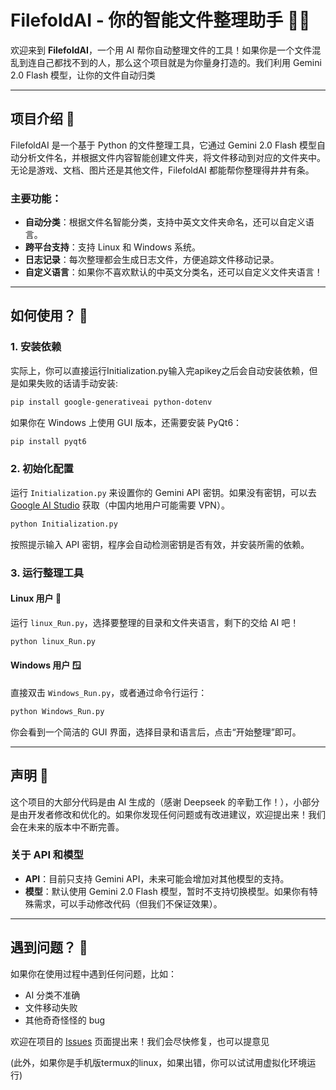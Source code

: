 # FilefoldAI - 你的智能文件整理助手 📂✨

欢迎来到 **FilefoldAI**，一个用 AI 帮你自动整理文件的工具！如果你是一个文件混乱到连自己都找不到的人，那么这个项目就是为你量身打造的。我们利用 Gemini 2.0 Flash 模型，让你的文件自动归类

---

## 项目介绍 🚀

FilefoldAI 是一个基于 Python 的文件整理工具，它通过 Gemini 2.0 Flash 模型自动分析文件名，并根据文件内容智能创建文件夹，将文件移动到对应的文件夹中。无论是游戏、文档、图片还是其他文件，FilefoldAI 都能帮你整理得井井有条。

### 主要功能：
- **自动分类**：根据文件名智能分类，支持中英文文件夹命名，还可以自定义语言。
- **跨平台支持**：支持 Linux 和 Windows 系统。
- **日志记录**：每次整理都会生成日志文件，方便追踪文件移动记录。
- **自定义语言**：如果你不喜欢默认的中英文分类名，还可以自定义文件夹语言！

---

## 如何使用？ 🤔

### 1. 安装依赖
实际上，你可以直接运行Initialization.py输入完apikey之后会自动安装依赖，但是如果失败的话请手动安装:

```bash
pip install google-generativeai python-dotenv
```

如果你在 Windows 上使用 GUI 版本，还需要安装 PyQt6：

```bash
pip install pyqt6
```

### 2. 初始化配置
运行 `Initialization.py` 来设置你的 Gemini API 密钥。如果没有密钥，可以去 [Google AI Studio](https://aistudio.google.com/apikey) 获取（中国内地用户可能需要 VPN）。

```bash
python Initialization.py
```

按照提示输入 API 密钥，程序会自动检测密钥是否有效，并安装所需的依赖。

### 3. 运行整理工具

#### Linux 用户 🐧
运行 `linux_Run.py`，选择要整理的目录和文件夹语言，剩下的交给 AI 吧！

```bash
python linux_Run.py
```

#### Windows 用户 🪟
直接双击 `Windows_Run.py`，或者通过命令行运行：

```bash
python Windows_Run.py
```

你会看到一个简洁的 GUI 界面，选择目录和语言后，点击“开始整理”即可。

---

## 声明 📜

这个项目的大部分代码是由 AI 生成的（感谢 Deepseek 的辛勤工作！），小部分是由开发者修改和优化的。如果你发现任何问题或有改进建议，欢迎提出来！我们会在未来的版本中不断完善。

### 关于 API 和模型
- **API**：目前只支持 Gemini API，未来可能会增加对其他模型的支持。
- **模型**：默认使用 Gemini 2.0 Flash 模型，暂时不支持切换模型。如果你有特殊需求，可以手动修改代码（但我们不保证效果）。

---

## 遇到问题？ 🐛

如果你在使用过程中遇到任何问题，比如：
- AI 分类不准确
- 文件移动失败
- 其他奇奇怪怪的 bug

欢迎在项目的 [Issues](https://github.com/你的仓库地址/issues) 页面提出来！我们会尽快修复，也可以提意见

(此外，如果你是手机版termux的linux，如果出错，你可以试试用虚拟化环境运行)
